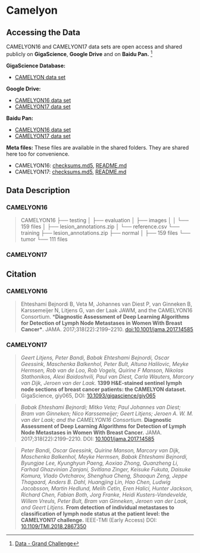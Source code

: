 # Camelyon

## Accessing the Data

CAMELYON16 and CAMELYON17 data sets are open access and shared publicly on **GigaScience**, **Google Drive** and on **Baidu Pan.** [^1]

**GigaScience Database:**

- [CAMELYON data set](http://gigadb.org/dataset/100439)

**Google Drive:**

- [CAMELYON16 data set](https://drive.google.com/drive/folders/0BzsdkU4jWx9Bb19WNndQTlUwb2M)
- [CAMELYON17 data set](https://drive.google.com/drive/folders/0BzsdkU4jWx9BaXVHSXRJTnpLZU0)

**Baidu Pan:**

- [CAMELYON16 data set](https://pan.baidu.com/s/1UW_HLXXjjw5hUvBIUYPgbA)
- [CAMELYON17 data set](https://pan.baidu.com/s/1mIzSewImtEisclPtTHGSyw)

**Meta files:** These files are available in the shared folders. They are shared here too for convenience.

- CAMELYON16: [checksums.md5](https://grand-challenge-public-prod.s3.amazonaws.com/f/challenge/80/e41291d3-63a4-4c72-8c7d-f161187f60fd/camelyon16_checksums.md5), [README.md](https://grand-challenge-public-prod.s3.amazonaws.com/f/challenge/80/105788c6-176a-4dc3-89cf-62f4f37d1484/camelyon16_readme.md)
- CAMELYON17: [checksums.md5](https://grand-challenge-public-prod.s3.amazonaws.com/f/challenge/80/60548155-6bf8-46d5-ba80-7e089ce4eb35/camelyon17_checksums.md5), [README.md](https://grand-challenge-public-prod.s3.amazonaws.com/f/challenge/80/127ab0bb-f909-48aa-a965-6385bc25ed68/camelyon17_readme.md)

## Data Description

### CAMELYON16

>CAMELYON16
>├── testing
>│   ├── evaluation
>│   ├── images
>│   │   └── 159 files
>│   ├── lesion_annotations.zip
>│   └── reference.csv
>└── training
>    ├── lesion_annotations.zip
>    ├── normal
>    │   ├── 159 files
>    └── tumor
>      └──  111 files


### CAMELYON17

## Citation

### CAMELYON16

> Ehteshami Bejnordi B, Veta M, Johannes van Diest P, van Ginneken B, Karssemeijer N, Litjens G, van der Laak JAWM, and the CAMELYON16 Consortium. ***Diagnostic Assessment of Deep Learning Algorithms for Detection of Lymph Node Metastases in Women With Breast Cancer\***. JAMA. 2017;318(22):2199–2210. [doi:10.1001/jama.2017.14585](https://jamanetwork.com/journals/jama/article-abstract/2665774)
>

### CAMELYON17

> *Geert Litjens, Peter Bandi, Babak Ehteshami Bejnordi, Oscar Geessink, Maschenka Balkenhol, Peter Bult, Altuna Halilovic, Meyke Hermsen, Rob van de Loo, Rob Vogels, Quirine F Manson, Nikolas Stathonikos, Alexi Baidoshvili, Paul van Diest, Carla Wauters, Marcory van Dijk, Jeroen van der Laak.* **1399 H&E-stained sentinel lymph node sections of breast cancer patients: the CAMELYON dataset.** GigaScience, giy065, DOI: [10.1093/gigascience/giy065](https://doi.org/10.1093/gigascience/giy065)

> *Babak Ehteshami Bejnordi; Mitko Veta; Paul Johannes van Diest; Bram van Ginneken; Nico Karssemeijer; Geert Litjens; Jeroen A. W. M. van der Laak; and the CAMELYON16 Consortium.* **Diagnostic Assessment of Deep Learning Algorithms for Detection of Lymph Node Metastases in Women With Breast Cancer.** JAMA. 2017;318(22):2199–2210. DOI: [10.1001/jama.2017.14585](https://jamanetwork.com/journals/jama/article-abstract/2665774)

> *Peter Bandi, Oscar Geessink, Quirine Manson, Marcory van Dijk, Maschenka Balkenhol, Meyke Hermsen, Babak Ehteshami Bejnordi, Byungjae Lee, Kyunghyun Paeng, Aoxiao Zhong, Quanzheng Li, Farhad Ghazvinian Zanjani, Svitlana Zinger, Keisuke Fukuta, Daisuke Komura, Vlado Ovtcharov, Shenghua Cheng, Shaoqun Zeng, Jeppe Thagaard, Anders B. Dahl, Huangjing Lin, Hao Chen, Ludwig Jacobsson, Martin Hedlund, Melih Cetin, Eren Halici, Hunter Jackson, Richard Chen, Fabian Both, Jorg Franke, Heidi Kusters-Vandevelde, Willem Vreuls, Peter Bult, Bram van Ginneken, Jeroen van der Laak, and Geert Litjens.* **From detection of individual metastases to classification of lymph node status at the patient level: the CAMELYON17 challenge.** IEEE-TMI (Early Access) DOI: [10.1109/TMI.2018.2867350](https://doi.org/10.1109/TMI.2018.2867350)







[^1]: [Data - Grand Challenge](https://camelyon17.grand-challenge.org/Data/)
